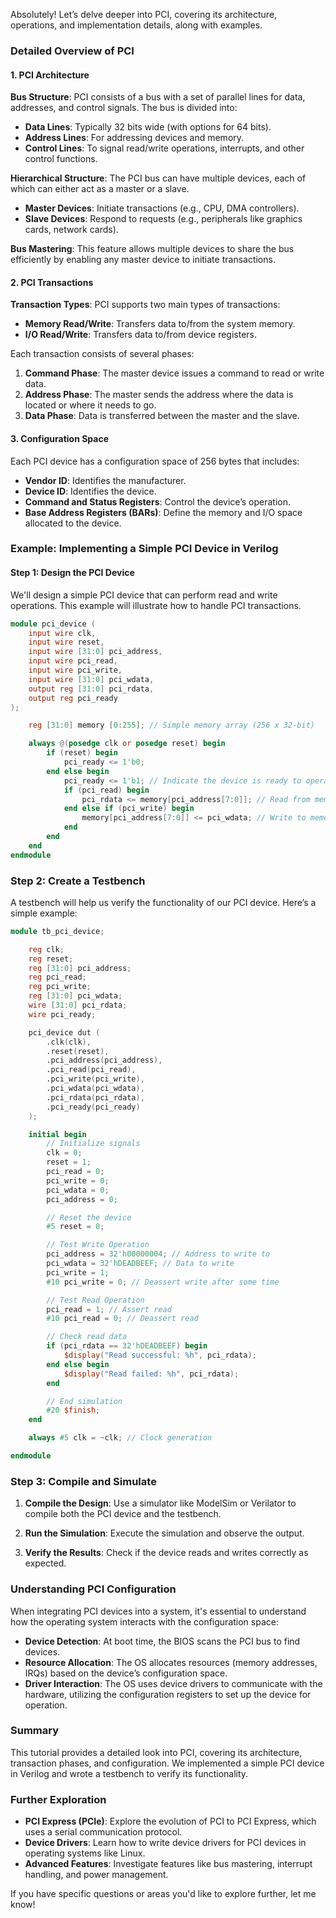 Absolutely! Let’s delve deeper into PCI, covering its architecture, operations, and implementation details, along with examples.

### Detailed Overview of PCI

#### 1. PCI Architecture

**Bus Structure**: PCI consists of a bus with a set of parallel lines for data, addresses, and control signals. The bus is divided into:

- **Data Lines**: Typically 32 bits wide (with options for 64 bits).
- **Address Lines**: For addressing devices and memory.
- **Control Lines**: To signal read/write operations, interrupts, and other control functions.

**Hierarchical Structure**: The PCI bus can have multiple devices, each of which can either act as a master or a slave.

- **Master Devices**: Initiate transactions (e.g., CPU, DMA controllers).
- **Slave Devices**: Respond to requests (e.g., peripherals like graphics cards, network cards).

**Bus Mastering**: This feature allows multiple devices to share the bus efficiently by enabling any master device to initiate transactions.

#### 2. PCI Transactions

**Transaction Types**: PCI supports two main types of transactions:

- **Memory Read/Write**: Transfers data to/from the system memory.
- **I/O Read/Write**: Transfers data to/from device registers.

Each transaction consists of several phases:

1. **Command Phase**: The master device issues a command to read or write data.
2. **Address Phase**: The master sends the address where the data is located or where it needs to go.
3. **Data Phase**: Data is transferred between the master and the slave.

#### 3. Configuration Space

Each PCI device has a configuration space of 256 bytes that includes:

- **Vendor ID**: Identifies the manufacturer.
- **Device ID**: Identifies the device.
- **Command and Status Registers**: Control the device’s operation.
- **Base Address Registers (BARs)**: Define the memory and I/O space allocated to the device.

### Example: Implementing a Simple PCI Device in Verilog

#### Step 1: Design the PCI Device

We'll design a simple PCI device that can perform read and write operations. This example will illustrate how to handle PCI transactions.

```verilog
module pci_device (
    input wire clk,
    input wire reset,
    input wire [31:0] pci_address,
    input wire pci_read,
    input wire pci_write,
    input wire [31:0] pci_wdata,
    output reg [31:0] pci_rdata,
    output reg pci_ready
);

    reg [31:0] memory [0:255]; // Simple memory array (256 x 32-bit)

    always @(posedge clk or posedge reset) begin
        if (reset) begin
            pci_ready <= 1'b0;
        end else begin
            pci_ready <= 1'b1; // Indicate the device is ready to operate
            if (pci_read) begin
                pci_rdata <= memory[pci_address[7:0]]; // Read from memory
            end else if (pci_write) begin
                memory[pci_address[7:0]] <= pci_wdata; // Write to memory
            end
        end
    end
endmodule
```

### Step 2: Create a Testbench

A testbench will help us verify the functionality of our PCI device. Here’s a simple example:

```verilog
module tb_pci_device;

    reg clk;
    reg reset;
    reg [31:0] pci_address;
    reg pci_read;
    reg pci_write;
    reg [31:0] pci_wdata;
    wire [31:0] pci_rdata;
    wire pci_ready;

    pci_device dut (
        .clk(clk),
        .reset(reset),
        .pci_address(pci_address),
        .pci_read(pci_read),
        .pci_write(pci_write),
        .pci_wdata(pci_wdata),
        .pci_rdata(pci_rdata),
        .pci_ready(pci_ready)
    );

    initial begin
        // Initialize signals
        clk = 0;
        reset = 1;
        pci_read = 0;
        pci_write = 0;
        pci_wdata = 0;
        pci_address = 0;

        // Reset the device
        #5 reset = 0;

        // Test Write Operation
        pci_address = 32'h00000004; // Address to write to
        pci_wdata = 32'hDEADBEEF; // Data to write
        pci_write = 1;
        #10 pci_write = 0; // Deassert write after some time

        // Test Read Operation
        pci_read = 1; // Assert read
        #10 pci_read = 0; // Deassert read

        // Check read data
        if (pci_rdata == 32'hDEADBEEF) begin
            $display("Read successful: %h", pci_rdata);
        end else begin
            $display("Read failed: %h", pci_rdata);
        end

        // End simulation
        #20 $finish;
    end

    always #5 clk = ~clk; // Clock generation

endmodule
```

### Step 3: Compile and Simulate

1. **Compile the Design**: Use a simulator like ModelSim or Verilator to compile both the PCI device and the testbench.

2. **Run the Simulation**: Execute the simulation and observe the output.

3. **Verify the Results**: Check if the device reads and writes correctly as expected.

### Understanding PCI Configuration

When integrating PCI devices into a system, it's essential to understand how the operating system interacts with the configuration space:

- **Device Detection**: At boot time, the BIOS scans the PCI bus to find devices.
- **Resource Allocation**: The OS allocates resources (memory addresses, IRQs) based on the device’s configuration space.
- **Driver Interaction**: The OS uses device drivers to communicate with the hardware, utilizing the configuration registers to set up the device for operation.

### Summary

This tutorial provides a detailed look into PCI, covering its architecture, transaction phases, and configuration. We implemented a simple PCI device in Verilog and wrote a testbench to verify its functionality.

### Further Exploration

- **PCI Express (PCIe)**: Explore the evolution of PCI to PCI Express, which uses a serial communication protocol.
- **Device Drivers**: Learn how to write device drivers for PCI devices in operating systems like Linux.
- **Advanced Features**: Investigate features like bus mastering, interrupt handling, and power management.

If you have specific questions or areas you'd like to explore further, let me know!
